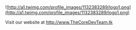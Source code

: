 ![http://a1.twimg.com/profile_images/1132383289/logo1.png](http://a1.twimg.com/profile_images/1132383289/logo1.png)

Visit our website at http://www.TheCoreDevTeam.tk